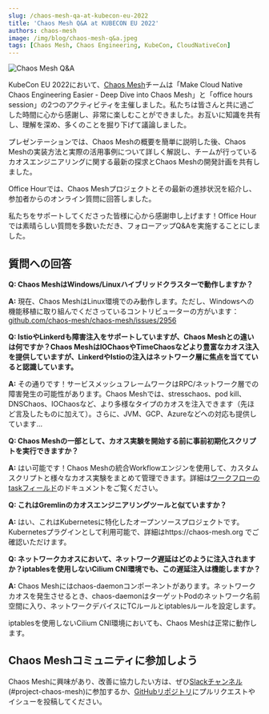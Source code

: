 ```yaml
---
slug: /chaos-mesh-qa-at-kubecon-eu-2022
title: 'Chaos Mesh Q&A at KUBECON EU 2022'
authors: chaos-mesh
image: /img/blog/chaos-mesh-q&a.jpeg
tags: [Chaos Mesh, Chaos Engineering, KubeCon, CloudNativeCon]
---
```


![Chaos Mesh Q&A](/img/blog/chaos-mesh-q&a.jpeg)

KubeCon EU 2022において、[Chaos Mesh](https://chaos-mesh.org/)チームは「Make Cloud Native Chaos Engineering Easier - Deep Dive into Chaos Mesh」と「office hours session」の2つのアクティビティを主催しました。私たちは皆さんと共に過ごした時間に心から感謝し、非常に楽しむことができました。お互いに知識を共有し、理解を深め、多くのことを掘り下げて議論しました。

<!--truncate-->

プレゼンテーションでは、Chaos Meshの概要を簡単に説明した後、Chaos Meshの実装方法と実際の活用事例について詳しく解説し、チームが行っているカオスエンジニアリングに関する最新の探求とChaos Meshの開発計画を共有しました。

Office Hourでは、Chaos Meshプロジェクトとその最新の進捗状況を紹介し、参加者からのオンライン質問に回答しました。

私たちをサポートしてくださった皆様に心から感謝申し上げます！Office Hourでは素晴らしい質問を多数いただき、フォローアップQ&Aを実施することにしました。

## 質問への回答

**Q: Chaos MeshはWindows/Linuxハイブリッドクラスターで動作しますか？**

**A:** 現在、Chaos MeshはLinux環境でのみ動作します。ただし、Windowsへの機能移植に取り組んでくださっているコントリビューターの方がいます：[github.com/chaos-mesh/chaos-mesh/issues/2956](https://github.com/chaos-mesh/chaos-mesh/issues/2956)

**Q: IstioやLinkerdも障害注入をサポートしていますが、Chaos Meshとの違いは何ですか？Chaos MeshはIOChaosやTimeChaosなどより豊富なカオス注入を提供していますが、LinkerdやIstioの注入はネットワーク層に焦点を当てていると認識しています。**

**A:** その通りです！サービスメッシュフレームワークはRPC/ネットワーク層での障害発生の可能性があります。Chaos Meshでは、stresschaos、pod kill、DNSChaos、IOChaosなど、より多様なタイプのカオスを注入できます（先ほど言及したものに加えて）。さらに、JVM、GCP、Azureなどへの対応も提供しています...

**Q: Chaos Meshの一部として、カオス実験を開始する前に事前初期化スクリプトを実行できますか？**

**A:** はい可能です！Chaos Meshの統合Workflowエンジンを使用して、カスタムスクリプトと様々なカオス実験をまとめて管理できます。詳細は[ワークフローのtaskフィールド](https://chaos-mesh.org/docs/next/create-chaos-mesh-workflow/#task-field-description)のドキュメントをご覧ください。

**Q: これはGremlinのカオスエンジニアリングツールと似ていますか？**

**A:** はい、これはKubernetesに特化したオープンソースプロジェクトです。Kubernetesプラグインとして利用可能で、詳細はhttps://chaos-mesh.org でご確認いただけます。

**Q: ネットワークカオスにおいて、ネットワーク遅延はどのように注入されますか？iptablesを使用しないCilium CNI環境でも、この遅延注入は機能しますか？**

**A:** Chaos Meshにはchaos-daemonコンポーネントがあります。ネットワークカオスを発生させるとき、chaos-daemonはターゲットPodのネットワーク名前空間に入り、ネットワークデバイスにTCルールとiptablesルールを設定します。

iptablesを使用しないCilium CNI環境においても、Chaos Meshは正常に動作します。

## Chaos Meshコミュニティに参加しよう

Chaos Meshに興味があり、改善に協力したい方は、ぜひ[Slackチャンネル](https://slack.cncf.io/)(#project-chaos-mesh)に参加するか、[GitHubリポジトリ](https://github.com/chaos-mesh/chaos-mesh)にプルリクエストやイシューを投稿してください。